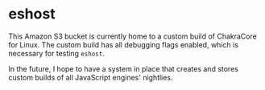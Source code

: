 # eshost

This Amazon S3 bucket is currently home to a custom build of ChakraCore for Linux. The custom build has all debugging flags enabled, which is necessary for testing `eshost`.

In the future, I hope to have a system in place that creates and stores custom builds of all JavaScript engines' nightlies.
